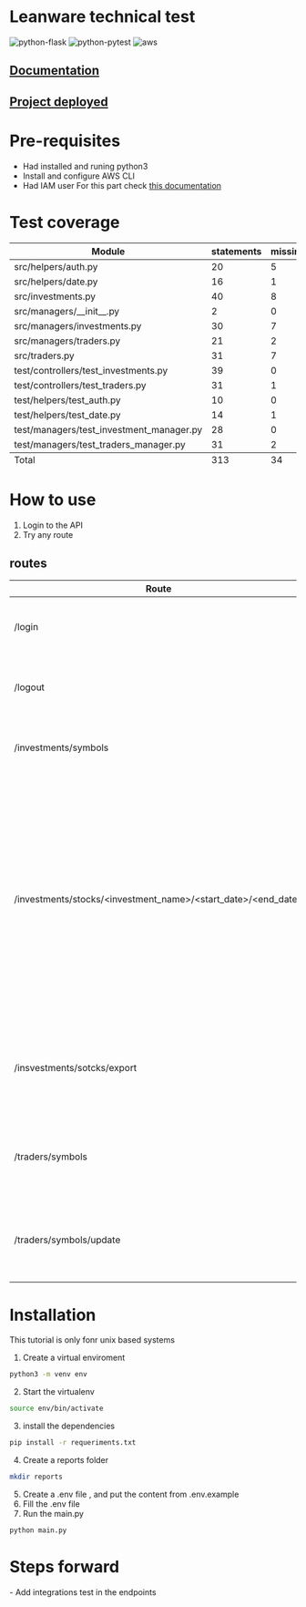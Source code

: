 
# Leanware technical test

![python-flask](https://img.shields.io/static/v1?label=python&message=flask&color=yellow)
![python-pytest](https://img.shields.io/static/v1?label=python&message=pytest&color=green)
![aws](https://img.shields.io/static/v1?label=AWS&message=DynamoDB&color=red)

## [Documentation](/doc)

## [Project deployed](http://3.226.105.204:5000/)

<h1>Pre-requisites</h1>

- Had installed and runing python3
- Install and configure AWS CLI
- Had IAM user
For this part check [this documentation](https://boto3.amazonaws.com/v1/documentation/api/latest/guide/quickstart.html#configuration)

<h1>Test coverage</h1>
<table class="index" data-sortable>
        <thead>
            <tr class="tablehead" title="Click to sort">
                <th class="name left" aria-sort="none" data-shortcut="n">Module</th>
                <th aria-sort="none" data-default-sort-order="descending" data-shortcut="s">statements</th>
                <th aria-sort="none" data-default-sort-order="descending" data-shortcut="m">missing</th>
                <th aria-sort="none" data-default-sort-order="descending" data-shortcut="x">excluded</th>
                <th class="right" aria-sort="none" data-shortcut="c">coverage</th>
            </tr>
        </thead>
        <tbody>
            <tr class="file">
                <td class="name left">src/helpers/auth.py</td>
                <td>20</td>
                <td>5</td>
                <td>0</td>
                <td class="right" data-ratio="15 20">75%</td>
            </tr>
            <tr class="file">
                <td class="name left">src/helpers/date.py</td>
                <td>16</td>
                <td>1</td>
                <td>0</td>
                <td class="right" data-ratio="15 16">94%</td>
            </tr>
            <tr class="file">
                <td class="name left">src/investments.py</td>
                <td>40</td>
                <td>8</td>
                <td>0</td>
                <td class="right" data-ratio="32 40">80%</td>
            </tr>
            <tr class="file">
                <td class="name left">src/managers/__init__.py</td>
                <td>2</td>
                <td>0</td>
                <td>0</td>
                <td class="right" data-ratio="2 2">100%</td>
            </tr>
            <tr class="file">
                <td class="name left">src/managers/investments.py</td>
                <td>30</td>
                <td>7</td>
                <td>0</td>
                <td class="right" data-ratio="23 30">77%</td>
            </tr>
            <tr class="file">
                <td class="name left">src/managers/traders.py</td>
                <td>21</td>
                <td>2</td>
                <td>0</td>
                <td class="right" data-ratio="19 21">90%</td>
            </tr>
            <tr class="file">
                <td class="name left">src/traders.py</td>
                <td>31</td>
                <td>7</td>
                <td>0</td>
                <td class="right" data-ratio="24 31">77%</td>
            </tr>
            <tr class="file">
                <td class="name left">test/controllers/test_investments.py</td>
                <td>39</td>
                <td>0</td>
                <td>0</td>
                <td class="right" data-ratio="39 39">100%</td>
            </tr>
            <tr class="file">
                <td class="name left">test/controllers/test_traders.py</td>
                <td>31</td>
                <td>1</td>
                <td>0</td>
                <td class="right" data-ratio="30 31">97%</td>
            </tr>
            <tr class="file">
                <td class="name left">test/helpers/test_auth.py</td>
                <td>10</td>
                <td>0</td>
                <td>0</td>
                <td class="right" data-ratio="10 10">100%</td>
            </tr>
            <tr class="file">
                <td class="name left">test/helpers/test_date.py</td>
                <td>14</td>
                <td>1</td>
                <td>0</td>
                <td class="right" data-ratio="13 14">93%</td>
            </tr>
            <tr class="file">
                <td class="name left">test/managers/test_investment_manager.py</td>
                <td>28</td>
                <td>0</td>
                <td>0</td>
                <td class="right" data-ratio="28 28">100%</td>
            </tr>
            <tr class="file">
                <td class="name left">test/managers/test_traders_manager.py</td>
                <td>31</td>
                <td>2</td>
                <td>0</td>
                <td class="right" data-ratio="29 31">94%</td>
            </tr>
        </tbody>
        <tfoot>
            <tr class="total">
                <td class="name left">Total</td>
                <td>313</td>
                <td>34</td>
                <td>0</td>
                <td class="right" data-ratio="279 313">89%</td>
            </tr>
        </tfoot>
    </table>
<h1>How to use</h1>

1. Login to the API
2. Try any route

<h2>routes</h2>

| Route | Method | Use | Payload |
|---|---|---|---|
| /login | POST | This route is used to  Login into the API | { "username":"your username", "password":"your password" } |
| /logout | GET | This route is used to to Logout from the API | NA |
| /investments/symbols | GET | This route is used to get all available in the API | NA |
| /investments/stocks/<investment_name>/<start_date>/<end_date> | GET | This route is used to get prices from a stock in given timeframe  The investment name param is the name of the stock to check The end date is optional, the dates must be dd-mm-yyyy | NA |
| /insvestments/sotcks/export | GET | This route is used to a .csv file with the all stocks prices  registre in the API | NA |
| /traders/symbols | GET | This route is used to check which follows the user is following | NA |
| /traders/symbols/update | PUT,POST | This route is used to update which symbols follows the user | {      "Symbols" :["list with symbols to follow"] } |

<h1>Installation</h1>

This tutorial is only fonr unix based systems

1. Create a virtual enviroment

```bash
python3 -m venv env
```

2. Start the virtualenv

```bash
source env/bin/activate
```

3. install the dependencies

```bash
pip install -r requeriments.txt
```

4. Create a reports folder

```bash
mkdir reports
```

5. Create a .env file , and put the content from .env.example
6. Fill the .env file
7. Run the main.py

```bash
python main.py
```

<h1>Steps forward</h1>
- Add integrations test in the endpoints
